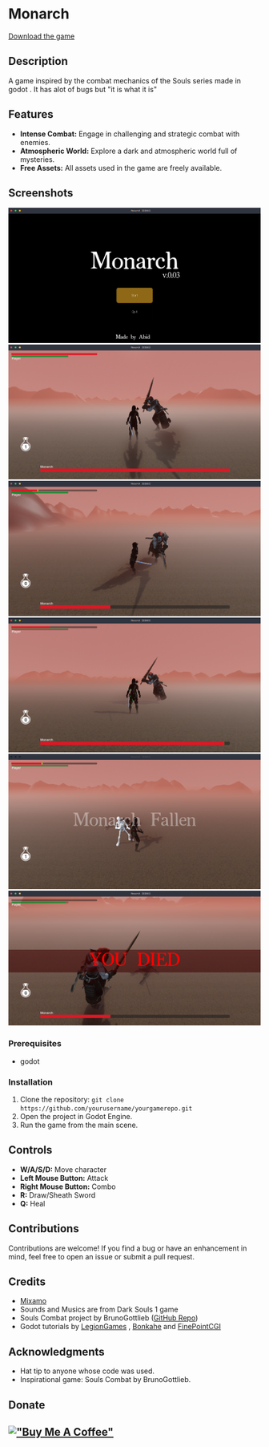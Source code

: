 # Monarch
[Download the game](https://abidzzz.itch.io/monarch)


## Description

A game inspired by the combat mechanics of the Souls series made in godot . It has alot of bugs but "it is what it is"

## Features

- **Intense Combat:** Engage in challenging and strategic combat with enemies.
- **Atmospheric World:** Explore a dark and atmospheric world full of mysteries.
- **Free Assets:** All assets used in the game are freely available.

## Screenshots
![Game Screenshot](/screenshots/Screenshot_2023-11-15-23-20-55_1366x768.png)
![Game Screenshot](/screenshots/Screenshot_2023-11-15-23-19-54_1366x768.png)
![Game Screenshot](/screenshots/Screenshot_2023-11-15-23-19-01_1366x768.png)
![Game Screenshot](/screenshots/Screenshot_2023-11-15-23-21-56_1366x768.png)
![Game Screenshot](/screenshots/Screenshot_2023-11-15-23-23-34_1366x768.png)
![Game Screenshot](/screenshots/Screenshot_2023-11-15-23-19-12_1366x768.png)

### Prerequisites

- godot

### Installation

1. Clone the repository: `git clone https://github.com/yourusername/yourgamerepo.git`
2. Open the project in Godot Engine.
3. Run the game from the main scene.

## Controls

- **W/A/S/D:** Move character
- **Left Mouse Button:** Attack
- **Right Mouse Button:** Combo
- **R:** Draw/Sheath Sword
- **Q:** Heal

## Contributions

Contributions are welcome! If you find a bug or have an enhancement in mind, feel free to open an issue or submit a pull request.

## Credits

- [Mixamo](https://www.mixamo.com/)
- Sounds and Musics are from Dark Souls 1 game
- Souls Combat project by BrunoGottlieb ([GitHub Repo](https://github.com/BrunoGottlieb/Souls-Combat))
- Godot tutorials by [LegionGames](https://www.youtube.com/@legiongames2400) , [Bonkahe](https://www.youtube.com/@Bonkahe) and [FinePointCGI](https://www.youtube.com/@FinePointCGI)


## Acknowledgments

- Hat tip to anyone whose code was used.
- Inspirational game: Souls Combat by BrunoGottlieb.

## Donate 

[!["Buy Me A Coffee"](https://www.buymeacoffee.com/assets/img/custom_images/orange_img.png)](https://www.buymeacoffee.com/obitoz)
---


